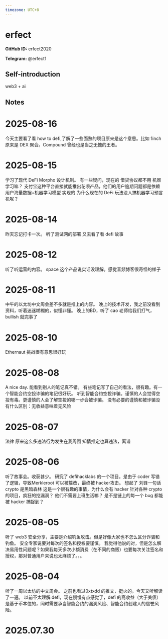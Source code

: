 ```yaml
---
timezone: UTC+8
---
```


# erfect

**GitHub ID:** erfect2020

**Telegram:** @erfect1

## Self-introduction

web3 + ai

## Notes

<!-- Content_START -->
# 2025-08-16

今天主要看了看 how to defi,了解了一些面熟的项目原来是这个意思。比如 1inch原来是 DEX 聚合。Compound 曾经也是当之无愧的王者。

# 2025-08-15

学习了现代 DeFi Morpho 设计机制。
有一些疑问，现在的 借贷协议都不用 机器学习嘛？
支付宝这种平台直接就能推出花呗产品，他们的用户逾期问题都是依赖 用户海量数据+机器学习模型 实现的
为什么现在的 DeFi 玩法没人搞机器学习预言机呢？

# 2025-08-14

昨天忘记打卡一次。
听了测试网的部署
又去看了看 defi 故事

# 2025-08-12

听了听运营的内容。
space 这个产品说实话没理解。感觉音频博客很奇怪的样子

# 2025-08-11

中午的以太坊中文周会差不多就是推上的内容。
晚上的技术开发，我之前没看到资料，听着迷迷糊糊的，似懂非懂。
晚上的BD，听了 cao 老师给我们打气，bullish 就完事了

# 2025-08-10

Ethernaut 挑战很有意思很好玩

# 2025-08-08

A nice day.
能看到别人的笔记真不错。
有些笔记写了自己的看法，很有趣。有一个智能合约空投诈骗的笔记很好玩。
听到智能合约空投诈骗。谨慎的人会觉得空投有毒。更谨慎的人会了解空投的哪一步会被诈骗。
没有必要的谨慎和被诈骗没有什么区别：无收益意味着无风险

# 2025-08-07

法律
原来这么多违法行为发生在我周围
知情推定也算违法，离谱

# 2025-08-06

听了故事会。收获甚少。
研究了 defihacklabs 的一个项目。是由于 coder 写错了逻辑，导致Merkleroot 可以被篡改，最终被 hacker攻击。
想起了 刘锋一句话 crypto 是黑暗森林
这是一个很有趣的事情，为什么会有 hacker 针对各种 crypto 的项目，疯狂的挖漏洞？
他们不需要上班生活嘛？
是不是链上的每一个 bug 都能被 hacker 捕捉到？

# 2025-08-05

听了 web3 安全分享，主要是介绍钓鱼攻击。但是好像大家也不怎么区分诈骗和钓鱼。
安全专家说要对每次的签名和授权要谨慎。
我觉得他说的对，但是怎么解决易用性问题呢？如果我每天多次小额消费（在不同的商贩）也要每次关注签名和授权，那对普通用户来说也太麻烦了。。。

# 2025-08-04

听了一周以太坊的中文周会。
之前也看过0xtxdd 的推文，挺火的。今天又听解读了一遍。
以前不太理解 defi，现在慢慢有点感觉了，defi 的高收益（大于美债）是基于币本位的，同时需要承当智能合约的漏洞风险、智能合约创建人的信誉风险。


# 2025.07.30


<!-- Content_END -->
